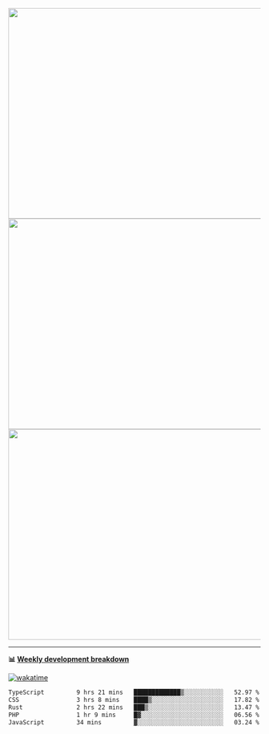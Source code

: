 <p float="left" align="middle"><img src="https://user-images.githubusercontent.com/56089155/195064669-12bd89bb-53c9-44b1-9fd8-993f93f585e1.png" width="600px" height="420px">
<img src="https://user-images.githubusercontent.com/56089155/195064706-c37aa3c8-f669-46c9-abba-1eadcbb910c5.png" width="600px" height="420px">
<img src="https://user-images.githubusercontent.com/56089155/195064753-0de674c7-4fc7-4831-a8a5-402e19cc77be.png" width="600px" height="420px"></p>

<hr />

**📊 [Weekly development breakdown](https://wakatime.com/@Ari24)**

[![wakatime](https://wakatime.com/badge/user/ca34c016-707f-4382-84cf-1823913a1423.svg)](https://wakatime.com/@ca34c016-707f-4382-84cf-1823913a1423)

<!--START_SECTION:waka-->

```txt
TypeScript         9 hrs 21 mins   █████████████▒░░░░░░░░░░░   52.97 %
CSS                3 hrs 8 mins    ████▒░░░░░░░░░░░░░░░░░░░░   17.82 %
Rust               2 hrs 22 mins   ███▒░░░░░░░░░░░░░░░░░░░░░   13.47 %
PHP                1 hr 9 mins     █▓░░░░░░░░░░░░░░░░░░░░░░░   06.56 %
JavaScript         34 mins         ▓░░░░░░░░░░░░░░░░░░░░░░░░   03.24 %
```

<!--END_SECTION:waka-->
